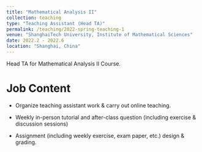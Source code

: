 ```yaml
---
title: "Mathematical Analysis II"
collection: teaching
type: "Teaching Assistant (Head TA)"
permalink: /teaching/2022-spring-teaching-1
venue: "ShanghaiTech University, Institute of Mathematical Sciences"
date: 2022.2 - 2022.6
location: "Shanghai, China"
---
```

Head TA for Mathematical Analysis II Course.

# Job Content

* Organize teaching assistant work & carry out online teaching.
* Weekly in-person tutorial and after-class question (including exercise & discussion sessions)

* Assignment (including weekly exercise, exam paper, etc.) design & grading.

